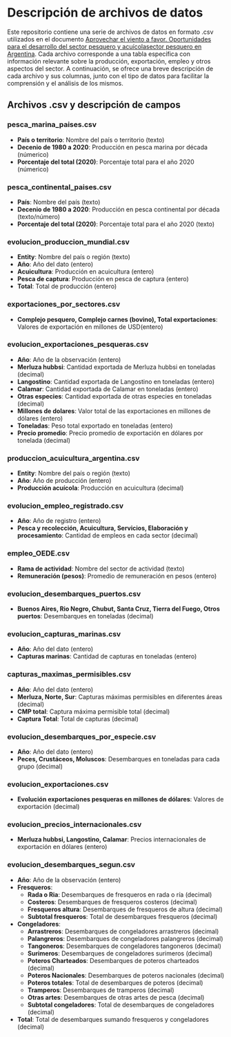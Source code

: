 # Descripción de archivos de datos

Este repositorio contiene una serie de archivos de datos en formato .csv utilizados en el documento [Aprovechar el viento a favor. Oportunidades para el desarrollo del sector pesquero y acuícolasector pesquero en Argentina](https://fund.ar/publicacion/aprovechar-el-viento-a-favor-oportunidades-para-el-desarrollo-del-sector-pesquero-y-acuicola/). Cada archivo corresponde a una tabla específica con información relevante sobre la producción, exportación, empleo y otros aspectos del sector. A continuación, se ofrece una breve descripción de cada archivo y sus columnas, junto con el tipo de datos para facilitar la comprensión y el análisis de los mismos.

## Archivos .csv y descripción de campos

### pesca_marina_paises.csv
- **País o territorio**: Nombre del país o territorio (texto)
- **Decenio de 1980 a 2020**: Producción en pesca marina por década (númerico)
- **Porcentaje del total (2020)**: Porcentaje total para el año 2020 (númerico)

### pesca_continental_paises.csv
- **País**: Nombre del país (texto)
- **Decenio de 1980 a 2020**: Producción en pesca continental por década (texto/número)
- **Porcentaje del total (2020)**: Porcentaje total para el año 2020 (texto)

### evolucion_produccion_mundial.csv
- **Entity**: Nombre del país o región (texto)
- **Año**: Año del dato (entero)
- **Acuicultura**: Producción en acuicultura (entero)
- **Pesca de captura**: Producción en pesca de captura (entero)
- **Total**: Total de producción (entero)

### exportaciones_por_sectores.csv
- **Complejo pesquero, Complejo carnes (bovino), Total exportaciones**: Valores de exportación en millones de USD(entero)

### evolucion_exportaciones_pesqueras.csv
- **Año**: Año de la observación (entero)
- **Merluza hubbsi**: Cantidad exportada de Merluza hubbsi en toneladas (decimal)
- **Langostino**: Cantidad exportada de Langostino en toneladas (entero)
- **Calamar**: Cantidad exportada de Calamar en toneladas (entero)
- **Otras especies**: Cantidad exportada de otras especies en toneladas (decimal)
- **Millones de dolares**: Valor total de las exportaciones en millones de dólares (entero)
- **Toneladas**: Peso total exportado en toneladas (entero)
- **Precio promedio**: Precio promedio de exportación en dólares por tonelada (decimal)

### produccion_acuicultura_argentina.csv
- **Entity**: Nombre del país o región (texto)
- **Año**: Año de producción (entero)
- **Producción acuícola**: Producción en acuicultura (decimal)

### evolucion_empleo_registrado.csv
- **Año**: Año de registro (entero)
- **Pesca y recolección, Acuicultura, Servicios, Elaboración y procesamiento**: Cantidad de empleos en cada sector (decimal)

### empleo_OEDE.csv
- **Rama de actividad**: Nombre del sector de actividad (texto)
- **Remuneración (pesos)**: Promedio de remuneración en pesos (entero)

### evolucion_desembarques_puertos.csv
- **Buenos Aires, Rio Negro, Chubut, Santa Cruz, Tierra del Fuego, Otros puertos**: Desembarques en toneladas (decimal)

### evolucion_capturas_marinas.csv
- **Año**: Año del dato (entero)
- **Capturas marinas**: Cantidad de capturas en toneladas (entero)

### capturas_maximas_permisibles.csv
- **Año**: Año del dato (entero)
- **Merluza, Norte, Sur**: Capturas máximas permisibles en diferentes áreas (decimal)
- **CMP total**: Captura máxima permisible total (decimal)
- **Captura Total**: Total de capturas (decimal)

### evolucion_desembarques_por_especie.csv
- **Año**: Año del dato (entero)
- **Peces, Crustáceos, Moluscos**: Desembarques en toneladas para cada grupo (decimal)

### evolucion_exportaciones.csv
- **Evolución exportaciones pesqueras en millones de dólares**: Valores de exportación (decimal)

### evolucion_precios_internacionales.csv
- **Merluza hubbsi, Langostino, Calamar**: Precios internacionales de exportación en dólares (entero)

### evolucion_desembarques_segun.csv
- **Año**: Año de la observación (entero)
- **Fresqueros**:
  - **Rada o Ria**: Desembarques de fresqueros en rada o ría (decimal)
  - **Costeros**: Desembarques de fresqueros costeros (decimal)
  - **Fresqueros altura**: Desembarques de fresqueros de altura (decimal)
  - **Subtotal fresqueros**: Total de desembarques fresqueros (decimal)
- **Congeladores**:
  - **Arrastreros**: Desembarques de congeladores arrastreros (decimal)
  - **Palangreros**: Desembarques de congeladores palangreros (decimal)
  - **Tangoneros**: Desembarques de congeladores tangoneros (decimal)
  - **Surimeros**: Desembarques de congeladores surimeros (decimal)
  - **Poteros Charteados**: Desembarques de poteros charteados (decimal)
  - **Poteros Nacionales**: Desembarques de poteros nacionales (decimal)
  - **Poteros totales**: Total de desembarques de poteros (decimal)
  - **Tramperos**: Desembarques de tramperos (decimal)
  - **Otras artes**: Desembarques de otras artes de pesca (decimal)
  - **Subtotal congeladores**: Total de desembarques de congeladores (decimal)
- **Total**: Total de desembarques sumando fresqueros y congeladores (decimal)

